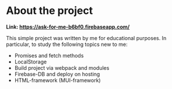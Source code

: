 # About the project


**Link: https://ask-for-me-b6bf0.firebaseapp.com/**


This simple project was written by me for educational purposes.
In particular, to study the following topics new to me:

* Promises and fetch methods
* LocalStorage
* Build project via webpack and modules
* Firebase-DB and deploy on hosting
* HTML-framework (MUI-framework)
